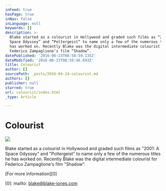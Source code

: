 ```yaml
---
inFeed: true
hasPage: true
inNav: false
inLanguage: null
keywords: []
description: >-
  Blake started as a colourist in Hollywood and graded such films as “2001: A
  Space Odyssey” and “Poltergeist” to name only a few of the numerous titles he
  has worked on. Recently Blake was the digital intermediate colourist for
  Federico Zampaglione’s film “Shadow”.
datePublished: '2016-06-23T08:58:59.135Z'
dateModified: '2016-06-23T08:58:46.693Z'
title: Colourist
author: []
sourcePath: _posts/2016-04-24-colourist.md
authors: []
publisher: null
starred: true
url: colourist/index.html
_type: Article

---
```

# Colourist
![](https://the-grid-user-content.s3-us-west-2.amazonaws.com/d49c7e4e-d36d-41cc-b1d3-6d72c2705d15.jpg)

Blake started as a colourist in Hollywood and graded such films as "2001: A Space Odyssey" and "Poltergeist" to name only a few of the numerous titles he has worked on. Recently Blake was the digital intermediate colourist for Federico Zampaglione's film "Shadow".

[For more information][0]

[0]: mailto: blake@blake-jones.com